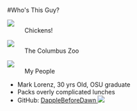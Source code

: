 <!SLIDE transition=fade center>
#Who's This Guy?

<div>
	<dl class='polaroid pull-right'>
		<dt>
			<img src='/image/one/../images/family.jpg'/>
		</dt>
		<dd>Chickens!</dd>
	</dl>
	<dl class='polaroid pull-left'>
		<dt>
			<img src='/image/one/../images/3_dogs.jpg'/>
		</dt>
		<dd>The Columbus Zoo</dd>
	</dl>
	<dl class='polaroid pull-right'>
		<dt>
			<img src='/image/one/../images/whole_family.jpg'/>
		</dt>
		<dd>My People</dd>
	</dl>
</div>

<ul class='biography'>
	<li>Mark Lorenz, 30 yrs Old, OSU graduate</li>
	<li>Packs overly complicated lunches</li>
	<li>GitHub: <a href='https://github.com/dapplebeforedawn/'>DappleBeforeDawn <img src='/image/one/../images/dbd_logo.png' class='dbd-logo'/></a></li>
</ul>
